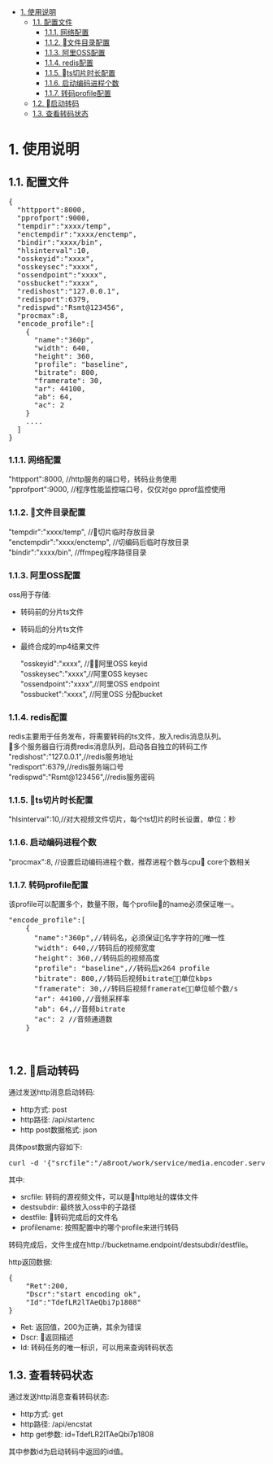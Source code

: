 <!-- TOC -->

- [1. 使用说明](#1-使用说明)
    - [1.1. 配置文件](#11-配置文件)
        - [1.1.1. 网络配置](#111-网络配置)
        - [1.1.2. 文件目录配置](#112-文件目录配置)
        - [1.1.3. 阿里OSS配置](#113-阿里oss配置)
        - [1.1.4. redis配置](#114-redis配置)
        - [1.1.5. ts切片时长配置](#115-ts切片时长配置)
        - [1.1.6. 启动编码进程个数](#116-启动编码进程个数)
        - [1.1.7. 转码profile配置](#117-转码profile配置)
    - [1.2. 启动转码](#12-启动转码)
    - [1.3. 查看转码状态](#13-查看转码状态)

<!-- /TOC -->
# 1. 使用说明
## 1.1. 配置文件
<pre>
{
  "httpport":8000,
  "pprofport":9000,
  "tempdir":"xxxx/temp",
  "enctempdir":"xxxx/enctemp",
  "bindir":"xxxx/bin",
  "hlsinterval":10,
  "osskeyid":"xxxx",
  "osskeysec":"xxxx",
  "ossendpoint":"xxxx",
  "ossbucket":"xxxx",
  "redishost":"127.0.0.1",
  "redisport":6379,
  "redispwd":"Rsmt@123456",
  "procmax":8,
  "encode_profile":[
    {
      "name":"360p",
      "width": 640,
      "height": 360,
      "profile": "baseline",
      "bitrate": 800,
      "framerate": 30,
      "ar": 44100,
      "ab": 64,
      "ac": 2
    }
    ....
  ]
}
</pre>
### 1.1.1. 网络配置
  "httpport":8000, //http服务的端口号，转码业务使用<br/>
  "pprofport":9000, //程序性能监控端口号，仅仅对go pprof监控使用

### 1.1.2. 文件目录配置
  "tempdir":"xxxx/temp", //切片临时存放目录<br/>
  "enctempdir":"xxxx/enctemp", //切编码后临时存放目录<br/>
  "bindir":"xxxx/bin", //ffmpeg程序路径目录<br/>

### 1.1.3. 阿里OSS配置
oss用于存储:
* 转码前的分片ts文件
* 转码后的分片ts文件
* 最终合成的mp4结果文件
  
  "osskeyid":"xxxx", //阿里OSS keyid<br/>
  "osskeysec":"xxxx",//阿里OSS keysec<br/>
  "ossendpoint":"xxxx",//阿里OSS endpoint<br/>
  "ossbucket":"xxxx",  //阿里OSS 分配bucket<br/>

### 1.1.4. redis配置
redis主要用于任务发布，将需要转码的ts文件，放入redis消息队列。<br/>
多个服务器自行消费redis消息队列，启动各自独立的转码工作<br>
  "redishost":"127.0.0.1",//redis服务地址<br/>
  "redisport":6379,//redis服务端口号<br/>
  "redispwd":"Rsmt@123456",//redis服务密码<br/>

### 1.1.5. ts切片时长配置
"hlsinterval":10,//对大视频文件切片，每个ts切片的时长设置，单位：秒

### 1.1.6. 启动编码进程个数
"procmax":8, //设置启动编码进程个数，推荐进程个数与cpu core个数相关

### 1.1.7. 转码profile配置
该profile可以配置多个，数量不限，每个profile的name必须保证唯一。<br/>
<pre>
"encode_profile":[
    {
      "name":"360p",//转码名，必须保证名字字符的唯一性
      "width": 640,//转码后的视频宽度
      "height": 360,//转码后的视频高度
      "profile": "baseline",//转码后x264 profile
      "bitrate": 800,//转码后视频bitrate，单位kbps
      "framerate": 30,//转码后视频framerate，单位帧个数/s
      "ar": 44100,//音频采样率
      "ab": 64,//音频bitrate
      "ac": 2 //音频通道数
    }
</pre>
<br/>

## 1.2. 启动转码
通过发送http消息启动转码:<br/>
* http方式: post
* http路径: /api/startenc
* http post数据格式: json

具体post数据内容如下: <br/>
<pre>
curl -d '{"srcfile":"/a8root/work/service/media.encoder.server/src.flv", "destsubdir":"encoded","destfile":"huangfeiyong_540p.mp4", "profilename":"540p"}' http://10.111.13.140:8000/api/startenc
</pre>
其中:
* srcfile: 转码的源视频文件，可以是http地址的媒体文件
* destsubdir: 最终放入oss中的子路径
* destfile: 转码完成后的文件名
* profilename: 按照配置中的哪个profile来进行转码
  
转码完成后，文件生成在http://bucketname.endpoint/destsubdir/destfile。<br/>

http返回数据:
<pre>
{
    "Ret":200,
    "Dscr":"start encoding ok",
    "Id":"TdefLR2lTAeQbi7p1808"
}
</pre>
* Ret: 返回值，200为正确，其余为错误
* Dscr: 返回描述
* Id: 转码任务的唯一标识，可以用来查询转码状态
  
## 1.3. 查看转码状态
通过发送http消息查看转码状态:<br/>
* http方式: get
* http路径: /api/encstat
* http get参数: id=TdefLR2lTAeQbi7p1808

其中参数id为启动转码中返回的id值。